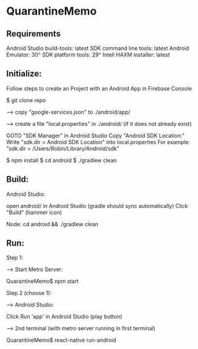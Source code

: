 # QuarantineMemo

Requirements 
------------

Android Studio
build-tools: latest
SDK command line tools: latest
Android Emulator: 30^
SDK platform tools: 29^
Intell HAXM installer: latest

Initialize:
-----------
Follow steps to create an Project with an Android App in Firebase Console  

$ git clone repo

--> copy "google-services.json" to ./android/app/

--> create a file "local.properties" in ./android/ (if it does not already exist)

GOTO "SDK Manager" in Android Studio
Copy "Android SDK Location:"
Write "sdk.dir = Android SDK Location" into local.properties
    For example: "sdk.dir = /Users/Robin/Library/Android/sdk"

$ npm install
$ cd android 
$ ./gradlew clean

Build:
--------

Android Studio:

open android/ in Android Studio (gradle should sync automatically)
Click "Build" (hammer icon)

Node:
cd android && ./gradlew clean

Run:
---------
Step 1:

--> Start Metro Server:

  QuarantineMemo$ npm start 

Step 2 (choose 1):

  --> Android Studio:

  Click Run 'app' in Android Studio (play button)

  --> 2nd terminal (with metro server running in first terminal)
  
  QuarantineMemo$ react-native run-android

